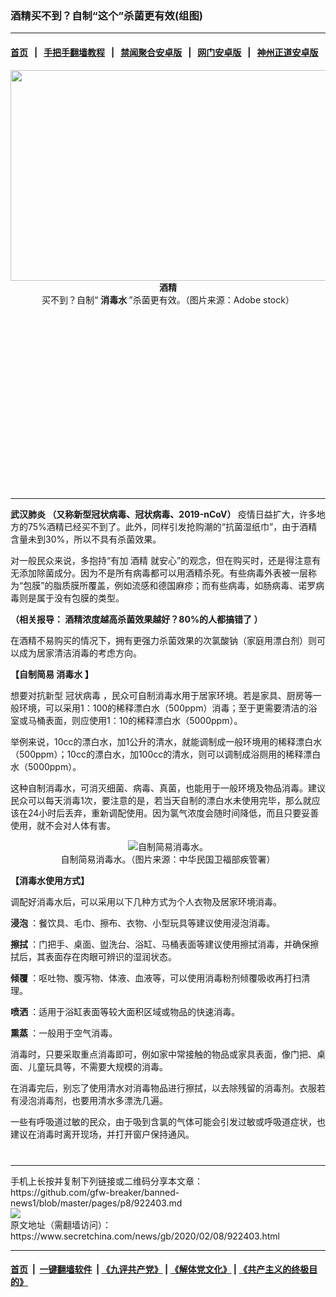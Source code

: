 ### 酒精买不到？自制“这个”杀菌更有效(组图)
------------------------

#### [首页](https://github.com/gfw-breaker/banned-news1/blob/master/README.md) &nbsp;&nbsp;|&nbsp;&nbsp; [手把手翻墙教程](https://github.com/gfw-breaker/guides/wiki) &nbsp;&nbsp;|&nbsp;&nbsp; [禁闻聚合安卓版](https://github.com/gfw-breaker/bn-android) &nbsp;&nbsp;|&nbsp;&nbsp; [网门安卓版](https://github.com/oGate2/oGate) &nbsp;&nbsp;|&nbsp;&nbsp; [神州正道安卓版](https://github.com/SzzdOgate/update) 



<div class="article_right" style="fone-color:#000">
 <p style="text-align: center;">
  <strong>
   <img alt="" src="https://img3.secretchina.com/pic/2020/2-8/p2623092a862004551-ss.jpg" style="height:337px; width:600px"/>
   <br>
    酒精
   </br>
  </strong>
  买不到？自制“
  <strong>
   消毒水
  </strong>
  ”杀菌更有效。（图片来源：Adobe stock）
  <span id="hideid" name="hideid" style="color:red;display:none;">
   <span href="https://www.secretchina.com">
   </span>
  </span>
 </p>
 <div id="txt-mid1-t21-2017">
  <ins class="adsbygoogle" data-ad-client="ca-pub-1276641434651360" data-ad-slot="2451032099" style="display:inline-block;width:336px;height:280px">
  </ins>
  

---


  </div>
 </div>
 <p>
  <strong>
   <span href="https://www.secretchina.com/news/gb/tag/武汉肺炎" target="_blank">
    武汉肺炎
   </span>
   （又称新型冠状病毒、冠状病毒、2019-nCoV）
  </strong>
  疫情日益扩大，许多地方的75%酒精已经买不到了。此外，同样引发抢购潮的“抗菌湿纸巾”，由于酒精含量未到30%，所以不具有杀菌效果。
  <span id="hideid" name="hideid" style="color:red;display:none;">
   <span href="https://www.secretchina.com">
   </span>
  </span>
 </p>
 <p>
  对一般民众来说，多抱持“有加
  <span href="https://www.secretchina.com/news/gb/tag/酒精" target="_blank">
   酒精
  </span>
  就安心”的观念，但在购买时，还是得注意有无添加除菌成分。因为不是所有病毒都可以用酒精杀死。有些病毒外表被一层称为“包膜”的脂质膜所覆盖，例如流感和德国麻疹；而有些病毒，如肠病毒、诺罗病毒则是属于没有包膜的类型。
 </p>
 <p>
  <strong>
   （相关报导：
  </strong>
  <strong>
   <span href="https://www.secretchina.com/news/b5/2020/02/01/921322.html" target="_blank">
    酒精浓度越高杀菌效果越好？80%的人都搞错了
   </span>
  </strong>
  <strong>
   ）
  </strong>
 </p>
 <p>
  在酒精不易购买的情况下，拥有更强力杀菌效果的次氯酸钠（家庭用漂白剂）则可以成为居家清洁消毒的考虑方向。
 </p>
 <p>
  <strong>
   【自制简易
   <span href="https://www.secretchina.com/news/gb/tag/消毒水" target="_blank">
    消毒水
   </span>
   】
  </strong>
 </p>
 <p>
  想要对抗新型
  <span href="https://www.secretchina.com/news/gb/tag/冠状病毒" target="_blank">
   冠状病毒
  </span>
  ，民众可自制消毒水用于居家环境。若是家具、厨房等一般环境，可以采用1：100的稀释漂白水（500ppm）消毒；至于更需要清洁的浴室或马桶表面，则应使用1：10的稀释漂白水（5000ppm）。
 </p>
 <p>
  举例来说，10cc的漂白水，加1公升的清水，就能调制成一般环境用的稀释漂白水（500ppm）；10cc的漂白水，加100cc的清水，则可以调制成浴厕用的稀释漂白水（5000ppm）。
 </p>
 <p>
  这种自制消毒水，可消灭细菌、病毒、真菌，也能用于一般环境及物品消毒。建议民众可以每天消毒1次，要注意的是，若当天自制的漂白水未使用完毕，那么就应该在24小时后丢弃，重新调配使用。因为氯气浓度会随时间降低，而且只要妥善使用，就不会对人体有害。
 </p>
 <p style="text-align: center;">
  <img alt="自制简易消毒水。" src="https://img3.secretchina.com/pic/2020/2-8/p2623081a162544935.jpg"/>
  <br>
   自制简易消毒水。（图片来源：中华民国卫福部疾管署）
  </br>
 </p>
 <p>
  <strong>
   【消毒水使用方式】
  </strong>
 </p>
 <p>
  调配好消毒水后，可以采用以下几种方式为个人衣物及居家环境消毒。
 </p>
 <p>
  <strong>
   浸泡
  </strong>
  ：餐饮具、毛巾、擦布、衣物、小型玩具等建议使用浸泡消毒。
 </p>
 <p>
  <strong>
   擦拭
  </strong>
  ：门把手、桌面、盥洗台、浴缸、马桶表面等建议使用擦拭消毒，并确保擦拭后，其表面存在肉眼可辨识的湿润状态。
 </p>
 <p>
  <strong>
   倾覆
  </strong>
  ：呕吐物、腹泻物、体液、血液等，可以使用消毒粉剂倾覆吸收再打扫清理。
 </p>
 <p>
  <strong>
   喷洒
  </strong>
  ：适用于浴缸表面等较大面积区域或物品的快速消毒。
 </p>
 <p>
  <strong>
   熏蒸
  </strong>
  ：一般用于空气消毒。
 </p>
 <p>
  消毒时，只要采取重点消毒即可，例如家中常接触的物品或家具表面，像门把、桌面、儿童玩具等，不需要大规模的消毒。
 </p>
 <p>
  在消毒完后，别忘了使用清水对消毒物品进行擦拭，以去除残留的消毒剂。衣服若有浸泡消毒剂，也要用清水多漂洗几遍。
 </p>
 <p>
  一些有呼吸道过敏的民众，由于吸到含氯的气体可能会引发过敏或呼吸道症状，也建议在消毒时离开现场，并打开窗户保持通风。
  <center>
   <div>
    <div id="txt-mid2-t22-2017" style="display: block;  max-height: 351px;  overflow: hidden;">
     <div id="SC-21xxx">
     </div>
     <ins class="adsbygoogle" data-ad-client="ca-pub-1276641434651360" data-ad-format="auto" data-ad-slot="4301710469" data-full-width-responsive="true" style="display:block">
     </ins>
    </div>
   </div>
  </center>
  <div style="padding-top:12px;">
  </div>
 </p>
</div>

<hr/>
手机上长按并复制下列链接或二维码分享本文章：<br/>
https://github.com/gfw-breaker/banned-news1/blob/master/pages/p8/922403.md <br/>
<a href='https://github.com/gfw-breaker/banned-news1/blob/master/pages/p8/922403.md'><img src='https://github.com/gfw-breaker/banned-news1/blob/master/pages/p8/922403.md.png'/></a> <br/>
原文地址（需翻墙访问）：https://www.secretchina.com/news/gb/2020/02/08/922403.html


------------------------
#### [首页](https://github.com/gfw-breaker/banned-news1/blob/master/README.md) &nbsp;|&nbsp; [一键翻墙软件](https://github.com/gfw-breaker/nogfw/blob/master/README.md) &nbsp;| [《九评共产党》](https://github.com/gfw-breaker/9ping.md/blob/master/README.md#九评之一评共产党是什么) | [《解体党文化》](https://github.com/gfw-breaker/jtdwh.md/blob/master/README.md) | [《共产主义的终极目的》](https://github.com/gfw-breaker/gczydzjmd.md/blob/master/README.md)


<img src='http://gfw-breaker.win/banned-news/pages/p8/922403.md' width='0px' height='0px'/>